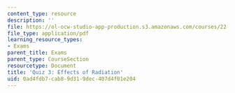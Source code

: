 ```yaml
---
content_type: resource
description: ''
file: https://ol-ocw-studio-app-production.s3.amazonaws.com/courses/22-01-introduction-to-nuclear-engineering-and-ionizing-radiation-fall-2016/0ad4fdb7cab89d319dec407d4f01e204_MIT22_01F16_Quiz3.pdf
file_type: application/pdf
learning_resource_types:
- Exams
parent_title: Exams
parent_type: CourseSection
resourcetype: Document
title: 'Quiz 3: Effects of Radiation'
uid: 0ad4fdb7-cab8-9d31-9dec-407d4f01e204
---
```

